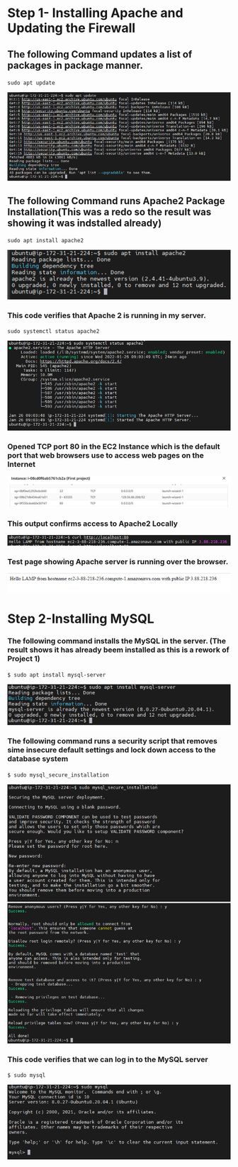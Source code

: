 # Step 1- Installing Apache and Updating the Firewall
## The following Command updates a list of packages in package manner.

`sudo apt update`

![Image1](./Images/Image1.PNG)

## The following Command runs Apache2 Package Installation(This was a redo so the result was showing it was indstalled already)

`sudo apt install apache2`

![Image2](./Images/Image2.PNG)

### This code verifies that Apache 2 is running in my server.

`sudo systemctl status apache2`

![Image3](./Images/Image3.PNG)

### Opened TCP port 80 in the EC2 Instance which is the default port that web browsers use to access web pages on the Internet

![Image4](./Images/Image4.PNG)


### This output confirms access to Apache2 Locally

![Image5](./Images/Image5.PNG)

### Test page showing Apache server is running over the browser.

![Image6](./Images/Image6.PNG)

# Step 2-Installing MySQL
### The following command installs the MySQL in the server. (The result shows it has already beem installed as this is a rework of Project 1)

`$ sudo apt install mysql-server`

![Image7](./Images/Image7.PNG)

### The following command runs a security script that removes sime insecure default settings and lock down access to the database system

`$ sudo mysql_secure_installation`

![Image8](./Images/Image8.PNG)
![Image9](./Images/Image9.PNG)

### This code verifies that we can log in to the MySQL server

`$ sudo mysql`

![Image10](./Images/Image10.PNG)

